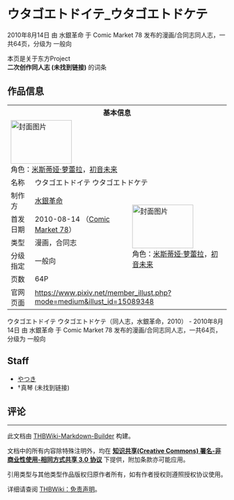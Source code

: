 # ウタゴエトドイテ_ウタゴエトドケテ

<!-- source html: G:\repos\THBWiki-Markdown-Builder\THBWikiMarkdown\Temp\main\2\2e\ns0%3A%E3%82%A6%E3%82%BF%E3%82%B4%E3%82%A8%E3%83%88%E3%83%89%E3%82%A4%E3%83%86_%E3%82%A6%E3%82%BF%E3%82%B4%E3%82%A8%E3%83%88%E3%83%89%E3%82%B1%E3%83%86.html -->

2010年8月14日 由 水銀革命 于 Comic Market 78 发布的漫画/合同志同人志，一共64页，分级为 一般向

本页是关于东方Project  
 **二次创作同人志 (未找到链接)** 的词条

## 作品信息

<table><tbody><tr><th colspan="3">基本信息</th></tr><tr><td class="cover-artwork-mobile" colspan="2"><a href="./文件-ウタゴエトドイテ_ウタゴエトドケテ封面.jpg.md" class="image" title="封面图片"><img alt="封面图片" src="https://upload.thwiki.cc/thumb/5/5d/%E3%82%A6%E3%82%BF%E3%82%B4%E3%82%A8%E3%83%88%E3%83%89%E3%82%A4%E3%83%86_%E3%82%A6%E3%82%BF%E3%82%B4%E3%82%A8%E3%83%88%E3%83%89%E3%82%B1%E3%83%86%E5%B0%81%E9%9D%A2.jpg/140px-%E3%82%A6%E3%82%BF%E3%82%B4%E3%82%A8%E3%83%88%E3%83%89%E3%82%A4%E3%83%86_%E3%82%A6%E3%82%BF%E3%82%B4%E3%82%A8%E3%83%88%E3%83%89%E3%82%B1%E3%83%86%E5%B0%81%E9%9D%A2.jpg" decoding="async" loading="lazy" width="140" height="100" srcset="https://upload.thwiki.cc/thumb/5/5d/%E3%82%A6%E3%82%BF%E3%82%B4%E3%82%A8%E3%83%88%E3%83%89%E3%82%A4%E3%83%86_%E3%82%A6%E3%82%BF%E3%82%B4%E3%82%A8%E3%83%88%E3%83%89%E3%82%B1%E3%83%86%E5%B0%81%E9%9D%A2.jpg/210px-%E3%82%A6%E3%82%BF%E3%82%B4%E3%82%A8%E3%83%88%E3%83%89%E3%82%A4%E3%83%86_%E3%82%A6%E3%82%BF%E3%82%B4%E3%82%A8%E3%83%88%E3%83%89%E3%82%B1%E3%83%86%E5%B0%81%E9%9D%A2.jpg 1.5x, https://upload.thwiki.cc/thumb/5/5d/%E3%82%A6%E3%82%BF%E3%82%B4%E3%82%A8%E3%83%88%E3%83%89%E3%82%A4%E3%83%86_%E3%82%A6%E3%82%BF%E3%82%B4%E3%82%A8%E3%83%88%E3%83%89%E3%82%B1%E3%83%86%E5%B0%81%E9%9D%A2.jpg/280px-%E3%82%A6%E3%82%BF%E3%82%B4%E3%82%A8%E3%83%88%E3%83%89%E3%82%A4%E3%83%86_%E3%82%A6%E3%82%BF%E3%82%B4%E3%82%A8%E3%83%88%E3%83%89%E3%82%B1%E3%83%86%E5%B0%81%E9%9D%A2.jpg 2x" data-file-width="839" data-file-height="600"></a><div class="cover-char">角色：<a href="./米斯蒂娅·萝蕾拉.md" title="米斯蒂娅·萝蕾拉">米斯蒂娅·萝蕾拉</a>，<a href="/index.php?title=%E5%88%9D%E9%9F%B3%E6%9C%AA%E6%9D%A5&amp;action=edit&amp;redlink=1" class="new" title="初音未来（页面不存在）">初音未来</a></div></td>
</tr><tr><td class="label">名称</td><td colspan="2"> ウタゴエトドイテ ウタゴエトドケテ </td></tr><tr><td class="label">制作方</td><td><a href="./水銀革命.md" title="水銀革命">水銀革命</a></td><td class="cover-artwork" rowspan="5" style="min-width:140px;"><a href="./文件-ウタゴエトドイテ_ウタゴエトドケテ封面.jpg.md" class="image" title="封面图片"><img alt="封面图片" src="https://upload.thwiki.cc/thumb/5/5d/%E3%82%A6%E3%82%BF%E3%82%B4%E3%82%A8%E3%83%88%E3%83%89%E3%82%A4%E3%83%86_%E3%82%A6%E3%82%BF%E3%82%B4%E3%82%A8%E3%83%88%E3%83%89%E3%82%B1%E3%83%86%E5%B0%81%E9%9D%A2.jpg/140px-%E3%82%A6%E3%82%BF%E3%82%B4%E3%82%A8%E3%83%88%E3%83%89%E3%82%A4%E3%83%86_%E3%82%A6%E3%82%BF%E3%82%B4%E3%82%A8%E3%83%88%E3%83%89%E3%82%B1%E3%83%86%E5%B0%81%E9%9D%A2.jpg" decoding="async" loading="lazy" width="140" height="100" srcset="https://upload.thwiki.cc/thumb/5/5d/%E3%82%A6%E3%82%BF%E3%82%B4%E3%82%A8%E3%83%88%E3%83%89%E3%82%A4%E3%83%86_%E3%82%A6%E3%82%BF%E3%82%B4%E3%82%A8%E3%83%88%E3%83%89%E3%82%B1%E3%83%86%E5%B0%81%E9%9D%A2.jpg/210px-%E3%82%A6%E3%82%BF%E3%82%B4%E3%82%A8%E3%83%88%E3%83%89%E3%82%A4%E3%83%86_%E3%82%A6%E3%82%BF%E3%82%B4%E3%82%A8%E3%83%88%E3%83%89%E3%82%B1%E3%83%86%E5%B0%81%E9%9D%A2.jpg 1.5x, https://upload.thwiki.cc/thumb/5/5d/%E3%82%A6%E3%82%BF%E3%82%B4%E3%82%A8%E3%83%88%E3%83%89%E3%82%A4%E3%83%86_%E3%82%A6%E3%82%BF%E3%82%B4%E3%82%A8%E3%83%88%E3%83%89%E3%82%B1%E3%83%86%E5%B0%81%E9%9D%A2.jpg/280px-%E3%82%A6%E3%82%BF%E3%82%B4%E3%82%A8%E3%83%88%E3%83%89%E3%82%A4%E3%83%86_%E3%82%A6%E3%82%BF%E3%82%B4%E3%82%A8%E3%83%88%E3%83%89%E3%82%B1%E3%83%86%E5%B0%81%E9%9D%A2.jpg 2x" data-file-width="839" data-file-height="600"></a><div class="cover-char">角色：<a href="./米斯蒂娅·萝蕾拉.md" title="米斯蒂娅·萝蕾拉">米斯蒂娅·萝蕾拉</a>，<a href="/index.php?title=%E5%88%9D%E9%9F%B3%E6%9C%AA%E6%9D%A5&amp;action=edit&amp;redlink=1" class="new" title="初音未来（页面不存在）">初音未来</a></div></td>
</tr><tr><td class="label">首发日期</td><td>2010-08-14&#160;（<a href="/展会作品列表?e=Comic+Market%2378">Comic Market 78</a>）</td></tr><tr><td class="label">类型</td><td>漫画，合同志</td></tr><tr><td class="label">分级指定</td><td>一般向</td></tr><tr><td class="label">页数</td><td>64P</td></tr>
<tr><td class="label">官网页面</td><td colspan="2"><a rel="nofollow" class="external free" href="https://www.pixiv.net/member_illust.php?mode=medium&amp;illust_id=15089348">https://www.pixiv.net/member_illust.php?mode=medium&amp;illust_id=15089348</a></td></tr></tbody></table>

ウタゴエトドイテ ウタゴエトドケテ（同人志，水銀革命，2010） - 2010年8月14日 由 水銀革命 于 Comic Market 78 发布的漫画/合同志同人志，一共64页，分级为 一般向

## Staff
- [やつき](./やつき.md)
- †真琴 (未找到链接)


## 评论




---

此文档由 [THBWiki-Markdown-Builder](https://github.com/Delsin-Yu/THBWiki-Markdown-Builder) 构建。

文档中的所有内容除特殊注明外，均在 [**知识共享(Creative Commons) 署名-非商业性使用-相同方式共享 3.0 协议**](https://creativecommons.org/licenses/by-sa/3.0/deed.zh-hans) 下提供，附加条款亦可能应用。

引用类型与其他类型作品版权归原作者所有，如有作者授权则遵照授权协议使用。

详细请查阅 [THBWiki：免责声明](https://thbwiki.cc/THBWiki:%E5%85%8D%E8%B4%A3%E5%A3%B0%E6%98%8E)。

